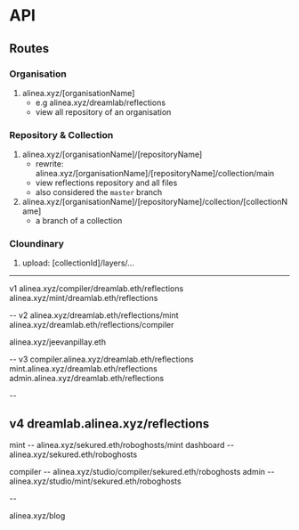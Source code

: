 # API

## Routes

### Organisation

1. alinea.xyz/[organisationName]
   - e.g alinea.xyz/dreamlab/reflections
   - view all repository of an organisation

### Repository & Collection

1. alinea.xyz/[organisationName]/[repositoryName]
   - rewrite: alinea.xyz/[organisationName]/[repositoryName]/collection/main
   - view reflections repository and all files
   - also considered the `master` branch
2. alinea.xyz/[organisationName]/[repositoryName]/collection/[collectionName]
   - a branch of a collection

### Cloundinary

1. upload: [collectionId]/layers/...

---

v1
alinea.xyz/compiler/dreamlab.eth/reflections
alinea.xyz/mint/dreamlab.eth/reflections

--
v2
alinea.xyz/dreamlab.eth/reflections/mint
alinea.xyz/dreamlab.eth/reflections/compiler

alinea.xyz/jeevanpillay.eth

--
v3
compiler.alinea.xyz/dreamlab.eth/reflections
mint.alinea.xyz/dreamlab.eth/reflections
admin.alinea.xyz/dreamlab.eth/reflections

--

v4
dreamlab.alinea.xyz/reflections
--

mint -- alinea.xyz/sekured.eth/roboghosts/mint
dashboard -- alinea.xyz/sekured.eth/roboghosts

compiler -- alinea.xyz/studio/compiler/sekured.eth/roboghosts
admin -- alinea.xyz/studio/mint/sekured.eth/roboghosts

--

alinea.xyz/blog
